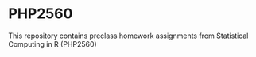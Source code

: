 # PHP2560

This repository contains preclass homework assignments from Statistical Computing in R (PHP2560) 

